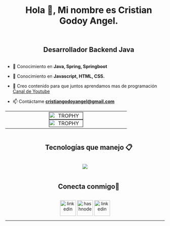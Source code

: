 


<!--horizontal divider(gradiant)-->


<!--h1 without bottom border-->
<div id="user-content-toc">
  <ul align="center">
    <summary><h1 style="display: inline-block">Hola 👋, Mi nombre es Cristian Godoy Angel. </h1></summary>
  </ul>
</div>



<!--h2 without bottom border-->
<div id="user-content-toc">
  <ul align="center">
    <summary><h2 style="display: inline-block">Desarrollador Backend Java</h2></summary>
  </ul>
</div>


<!--Intro start-->
- 🔭 Conocimiento en  **Java, Spring, Springboot**

- 🌱 Conocimiento en  **Javascript, HTML, CSS.**

- 🎥 Creo contenido para que juntos aprendamos mas de programación   [Canal de Youtube](https://www.youtube.com/@PastorCode)

- 📫 Contáctame **cristiangodoyangel@gmail.com**





<!--- stats & Trophy (start) -->
<p align="center">
  <!--- stats (start) -->
<table align="center">
<tr border="none">
<td width="50%" align="center">


  
<a href="" title="Stats">
      <img align="center" width=54% src="https://github-readme-stats.vercel.app/api?username=cristiangodoyangel&theme=vue-dark&show_icons=true&hide_border=true&count_private=true" alt="TROPHY" />
    </a>



<a href="" title="Stats">
      <img align="center" width=54% src="https://github-readme-stats.vercel.app/api/top-langs/?username=cristiangodoyangel&theme=blueberry&show_icons=true&hide_border=true&layout=compact" alt="TROPHY" />
    </a>
  
  </td>
</tr>
</table>



</p>        
<!--- stats (end) -->


<!--h1 without bottom border-->
<div id="user-content-toc">
  <ul align="center">
    <summary><h2 style="display: inline-block">Tecnologías que manejo 📋 </h2></summary>
  </ul>
</div>
<!--tech stack icons-->
<p align="center">
  <a href="https://skillicons.dev">
    <img src="https://skillicons.dev/icons?i=java,spring,postman,idea,php, phpstorm, mysql,linux,ubuntu,git,github,html,css,js,vscode,sublime,visualstudio,discord,figma,ps,pr,wordpress" />
  </a>
</p>


<!-- Contáctame -->
<!--h2 without bottom border-->
<div id="user-content-toc">
  <ul align="center">
    <summary><h2 style="display: inline-block">Conecta conmigo🤝</h2></summary>
  </ul>
</div>

<!--icons and links-->
<p align="center">
<a href="https://www.linkedin.com/in/cristiangodoyangel/" target="blank"><img align="center" src="https://user-images.githubusercontent.com/88904952/234979284-68c11d7f-1acc-4f0c-ac78-044e1037d7b0.png" alt="linkedin" height="50" width="50" /></a>
<a href="mailto:  cristiangodoyangel@gmail.com" target="blank"><img align="center" src="https://cdn.jim-nielsen.com/watchos/512/mail-2020-03-26.png?rf=1024" alt="hashnode" height="50" width="50" /></a>
<a href="https://www.youtube.com/@PastorCode" target="blank"><img align="center" src="https://icons-for-free.com/iff/png/256/youtube+icon-1320086787359480731.png" alt="linkedin" height="50" width="50" /></a>
  
</p>



----------------------------------------------------------------------
